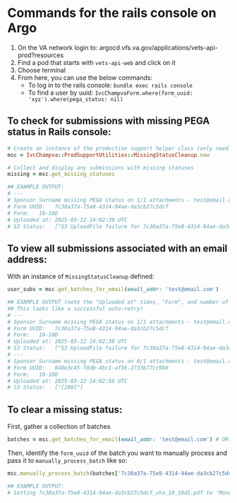 # Commands for the rails console on Argo

1. On the VA network login to: argocd.vfs.va.gov/applications/vets-api-prod?resources
2. Find a pod that starts with `vets-api-web` and click on it
3. Choose terminal
4. From here, you can use the below commands:
    - To log in to the rails console: `bundle exec rails console`
    - To find a user by uuid: `IvcChampvaForm.where(form_uuid: 'xyz').where(pega_status: nil)`

## To check for submissions with missing PEGA status in Rails console: 

```ruby
# Create an instance of the production support helper class (only need to do once per console session)
msc = IvcChampva::ProdSupportUtilities::MissingStatusCleanup.new
```

```ruby
# Collect and display any submissions with missing statuses
missing = msc.get_missing_statuses

## EXAMPLE OUTPUT:
# ---
# Sponsor Surname missing PEGA status on 1/1 attachments - test@email.com
# Form UUID:   7c30a37a-75e8-4314-94ae-da3cb27c5dcf
# Form:   10-10D
# Uploaded at: 2025-03-12 14:02:38 UTC
# S3 Status:   ["S3 UploadFile failure for 7c30a37a-75e8-4314-94ae-da3cb27c5dcf_vha_10_10d1.pdf: upload failure"]
```

## To view all submissions associated with an email address:

With an instance of `MissingStatusCleanup` defined:

```ruby
user_subs = msc.get_batches_for_email(email_addr: 'test@email.com')

## EXAMPLE OUTPUT (note the "Uploaded at" times, "Form", and number of attachments.
## This looks like a successful auto-retry)
# ---
# Sponsor Surname missing PEGA status on 1/1 attachments - test@email.com
# Form UUID:   7c30a37a-75e8-4314-94ae-da3cb27c5dcf
# Form:   10-10D
# Uploaded at: 2025-03-12 14:02:38 UTC
# S3 Status:   ["S3 UploadFile failure for 7c30a37a-75e8-4314-94ae-da3cb27c5dcf_vha_10_10d1.pdf: upload failure"]
# ---
# Sponsor Surname missing PEGA status on 0/1 attachments - test@email.com
# Form UUID:   848e3c45-f8db-4bc1-af56-2733b77cc9b8
# Form:   10-10D
# Uploaded at: 2025-03-12 14:02:56 UTC
# S3 Status:   ["[200]"]
```

## To clear a missing status:

First, gather a collection of batches

```ruby
batches = msc.get_batches_for_email(email_addr: 'test@email.com') # OR: batches = msc.get_missing_statuses
```

Then, identify the `form_uuid` of the batch you want to manually process and pass it to `manually_process_batch` like so:
```ruby
msc.manually_process_batch(batches['7c30a37a-75e8-4314-94ae-da3cb27c5dcf'])

## EXAMPLE OUTPUT:
# Setting 7c30a37a-75e8-4314-94ae-da3cb27c5dcf_vha_10_10d1.pdf to 'Manually Processed'
```
